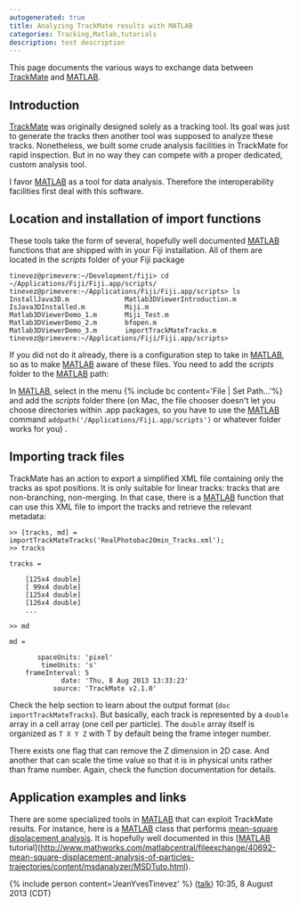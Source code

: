 ```yaml
---
autogenerated: true
title: Analyzing TrackMate results with MATLAB
categories: Tracking,Matlab,tutorials
description: test description
---
```


This page documents the various ways to exchange data between [TrackMate](/plugins/trackmate) and [MATLAB](MATLAB).

Introduction
------------

[TrackMate](/plugins/trackmate) was originally designed solely as a tracking tool. Its goal was just to generate the tracks then another tool was supposed to analyze these tracks. Nonetheless, we built some crude analysis facilities in TrackMate for rapid inspection. But in no way they can compete with a proper dedicated, custom analysis tool.

I favor [MATLAB](MATLAB) as a tool for data analysis. Therefore the interoperability facilities first deal with this software.

Location and installation of import functions
---------------------------------------------

These tools take the form of several, hopefully well documented [MATLAB](MATLAB) functions that are shipped with in your Fiji installation. All of them are located in the *scripts* folder of your Fiji package

    tinevez@primevere:~/Development/fiji> cd ~/Applications/Fiji/Fiji.app/scripts/
    tinevez@primevere:~/Applications/Fiji/Fiji.app/scripts> ls
    InstallJava3D.m              Matlab3DViewerIntroduction.m
    IsJava3DInstalled.m          Miji.m
    Matlab3DViewerDemo_1.m       Miji_Test.m
    Matlab3DViewerDemo_2.m       bfopen.m
    Matlab3DViewerDemo_3.m       importTrackMateTracks.m
    tinevez@primevere:~/Applications/Fiji/Fiji.app/scripts>

If you did not do it already, there is a configuration step to take in [MATLAB](MATLAB), so as to make [MATLAB](MATLAB) aware of these files. You need to add the *scripts* folder to the [MATLAB](MATLAB) path:

In [MATLAB](MATLAB), select in the menu {% include bc content='File | Set Path...'%} and add the *scripts* folder there (on Mac, the file chooser doesn't let you choose directories within .app packages, so you have to use the [MATLAB](MATLAB) command `addpath('/Applications/Fiji.app/scripts')` or whatever folder works for you) .

Importing track files
---------------------

TrackMate has an action to export a simplified XML file containing only the tracks as spot positions. It is only suitable for linear tracks: tracks that are non-branching, non-merging. In that case, there is a [MATLAB](MATLAB) function that can use this XML file to import the tracks and retrieve the relevant metadata:

    >> [tracks, md] = importTrackMateTracks('RealPhotobac20min_Tracks.xml');
    >> tracks

    tracks =

        [125x4 double]
        [ 99x4 double]
        [125x4 double]
        [126x4 double]
        ...

    >> md

    md =

           spaceUnits: 'pixel'
            timeUnits: 's'
        frameInterval: 5
                 date: 'Thu, 8 Aug 2013 13:33:23'
               source: 'TrackMate v2.1.0'

Check the help section to learn about the output format (`doc importTrackMateTracks`). But basically, each track is represented by a `double` array in a cell array (one cell per particle). The `double` array itself is organized as `T X Y Z` with T by default being the frame integer number.

There exists one flag that can remove the Z dimension in 2D case. And another that can scale the time value so that it is in physical units rather than frame number. Again, check the function documentation for details.

Application examples and links
------------------------------

There are some specialized tools in [MATLAB](MATLAB) that can exploit TrackMate results. For instance, here is a [MATLAB](MATLAB) class that performs [mean-square displacement analysis](http://www.mathworks.com/matlabcentral/fileexchange/40692-mean-square-displacement-analysis-of-particles-trajectories). It is hopefully well documented in this [[MATLAB](MATLAB) tutorial](http://www.mathworks.com/matlabcentral/fileexchange/40692-mean-square-displacement-analysis-of-particles-trajectories/content/msdanalyzer/MSDTuto.html).

{% include person content='JeanYvesTinevez' %} ([talk](User_talk_JeanYvesTinevez)) 10:35, 8 August 2013 (CDT)
